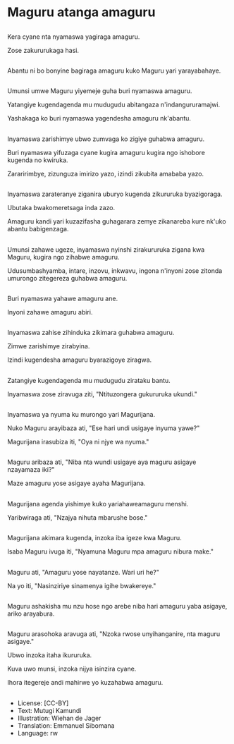 # Maguru atanga amaguru

##
Kera cyane nta nyamaswa yagiraga amaguru.

Zose zakururukaga hasi.

##
Abantu ni bo bonyine bagiraga amaguru kuko Maguru yari yarayabahaye.

##
Umunsi umwe Maguru yiyemeje guha buri nyamaswa amaguru.

Yatangiye kugendagenda mu mudugudu abitangaza n'indangururamajwi.

Yashakaga ko buri nyamaswa yagendesha amaguru nk'abantu.

##
Inyamaswa zarishimye ubwo zumvaga ko zigiye guhabwa amaguru.

Buri nyamaswa yifuzaga cyane kugira amaguru kugira ngo ishobore kugenda no kwiruka.

Zararirimbye, zizunguza imirizo yazo, izindi zikubita amababa yazo.

##
Inyamaswa zarateranye ziganira uburyo kugenda zikururuka byazigoraga.

Ubutaka bwakomeretsaga inda zazo.

Amaguru kandi yari kuzazifasha guhagarara zemye zikanareba kure nk'uko abantu babigenzaga.

##
Umunsi zahawe ugeze, inyamaswa nyinshi zirakururuka zigana kwa Maguru, kugira ngo zihabwe amaguru.

Udusumbashyamba, intare, inzovu, inkwavu, ingona n'inyoni zose zitonda umurongo zitegereza guhabwa amaguru.

##
Buri nyamaswa yahawe amaguru ane.

Inyoni zahawe amaguru abiri.

##
Inyamaswa zahise zihinduka zikimara guhabwa amaguru.

Zimwe zarishimye zirabyina.

Izindi kugendesha amaguru byarazigoye ziragwa.

##
Zatangiye kugendagenda mu mudugudu zirataku bantu.

Inyamaswa zose ziravuga ziti, "Ntituzongera gukururuka ukundi."

##
Inyamaswa ya nyuma ku murongo yari Magurijana.

Nuko Maguru arayibaza ati, "Ese hari undi usigaye inyuma yawe?"

Magurijana irasubiza iti, "Oya ni njye wa nyuma."

##
Maguru aribaza ati, "Niba nta wundi usigaye aya maguru asigaye nzayamaza iki?"

Maze amaguru yose asigaye ayaha Magurijana.

##
Magurijana agenda yishimye kuko yariahaweamaguru menshi.

Yaribwiraga ati, "Nzajya nihuta mbarushe bose."

##
Magurijana akimara kugenda, inzoka iba igeze kwa Maguru.

Isaba Maguru ivuga iti, "Nyamuna Maguru mpa amaguru nibura make."

##
Maguru ati, "Amaguru yose nayatanze. Wari uri he?"

Na yo iti, "Nasinziriye sinamenya igihe bwakereye."

##
Maguru ashakisha mu nzu hose ngo arebe niba hari amaguru yaba asigaye, ariko arayabura.

##
Maguru arasohoka aravuga ati, "Nzoka rwose unyihanganire, nta maguru asigaye."

Ubwo inzoka itaha ikururuka.

Kuva uwo munsi, inzoka nijya isinzira cyane.

Ihora itegereje andi mahirwe yo kuzahabwa amaguru.

##
* License: [CC-BY]
* Text: Mutugi Kamundi
* Illustration: Wiehan de Jager
* Translation: Emmanuel Sibomana
* Language: rw
